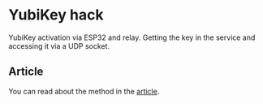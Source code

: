 # YubiKey hack
YubiKey activation via ESP32 and relay. Getting the key in the service and accessing it via a UDP socket.
## Article
You can read about the method in the [article](https://habr.com/ru/articles/825858/).
